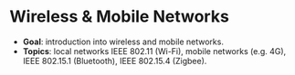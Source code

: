 # Wireless & Mobile Networks

* **Goal**: introduction into wireless and mobile networks.
* **Topics**: local networks IEEE 802.11 (Wi-Fi), mobile networks (e.g. 4G),
    IEEE 802.15.1 (Bluetooth), IEEE 802.15.4 (Zigbee).

